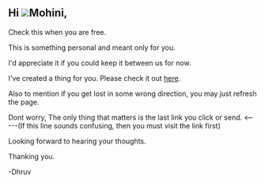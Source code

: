 ## Hi ![](https://user-images.githubusercontent.com/18350557/176309783-0785949b-9127-417c-8b55-ab5a4333674e.gif)Mohini,
Check this when you are free.

This is something personal and meant only for you. 

I'd appreciate it if you could keep it between us for now.

I've created a thing for you. Please check it out [here](https://fabulousthat.github.io/special/fabulous.html).

Also to mention if you get lost in some wrong direction, you may just refresh the page.

Dont worry, The only thing that matters is the last link you click or send. <-----(If this line sounds confusing, then you must visit the link first)

Looking forward to hearing your thoughts.

Thanking you.

-Dhruv

